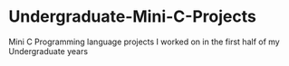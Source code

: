 # Undergraduate-Mini-C-Projects
Mini C Programming language projects I worked on in the first half of my Undergraduate years
